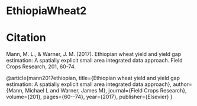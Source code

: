 # EthiopiaWheat2

# Citation
Mann, M. L., & Warner, J. M. (2017). Ethiopian wheat yield and yield gap estimation: A spatially explicit small area integrated data approach. Field Crops Research, 201, 60-74.

@article{mann2017ethiopian,
  title={Ethiopian wheat yield and yield gap estimation: A spatially explicit small area integrated data approach},
  author={Mann, Michael L and Warner, James M},
  journal={Field Crops Research},
  volume={201},
  pages={60--74},
  year={2017},
  publisher={Elsevier}
}
